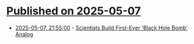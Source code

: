# [Published on 2025-05-07](index.md)

* [2025-05-07, 21:55:00](https://soylentnews.org/article.pl?sid=25/05/06/0348250&from=rss) - [Scientists Build First-Ever 'Black Hole Bomb' Analog](https://soylentnews.org/article.pl?sid=25/05/06/0348250&from=rss)
